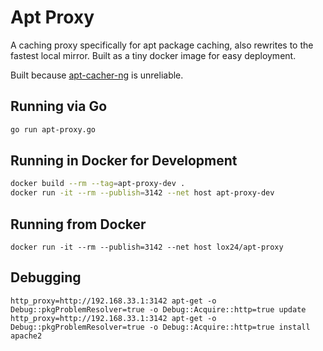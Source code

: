 # Apt Proxy

A caching proxy specifically for apt package caching, also rewrites to the fastest local mirror. Built as a tiny docker image for easy deployment.

Built because [apt-cacher-ng](https://www.unix-ag.uni-kl.de/~bloch/acng/) is unreliable.

## Running via Go

```bash
go run apt-proxy.go
```

## Running in Docker for Development

```bash
docker build --rm --tag=apt-proxy-dev .
docker run -it --rm --publish=3142 --net host apt-proxy-dev
```

## Running from Docker

```
docker run -it --rm --publish=3142 --net host lox24/apt-proxy
```

## Debugging

```
http_proxy=http://192.168.33.1:3142 apt-get -o Debug::pkgProblemResolver=true -o Debug::Acquire::http=true update
http_proxy=http://192.168.33.1:3142 apt-get -o Debug::pkgProblemResolver=true -o Debug::Acquire::http=true install apache2
```